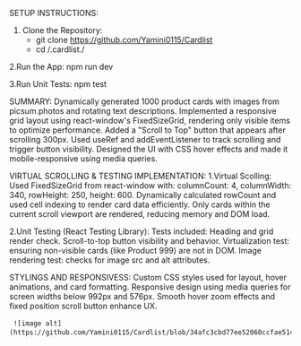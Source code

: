 SETUP INSTRUCTIONS:
 1. Clone the Repository:
      * git clone https://github.com/Yamini0115/Cardlist
      * cd /.cardlist./
   
  2.Run the App:
       npm run dev

  3.Run Unit Tests:
       npm test

SUMMARY:
  Dynamically generated 1000 product cards with images from picsum.photos and rotating text descriptions.
  Implemented a responsive grid layout using react-window's FixedSizeGrid, rendering only visible items to optimize performance.
  Added a "Scroll to Top" button that appears after scrolling 300px.
  Used useRef and addEventListener to track scrolling and trigger button visibility.
  Designed the UI with CSS hover effects and made it mobile-responsive using media queries.

VIRTUAL SCROLLING & TESTING IMPLEMENTATION:
1.Virtual Scolling:
   Used FixedSizeGrid from react-window with:
      columnCount: 4,
      columnWidth: 340,
      rowHeight: 250,
      height: 600.
  Dynamically calculated rowCount and used cell indexing to render card data efficiently.
  Only cards within the current scroll viewport are rendered, reducing memory and DOM load.

2.Unit Testing (React Testing Library):
    Tests included:
     Heading and grid render check.
     Scroll-to-top button visibility and behavior.
     Virtualization test: ensuring non-visible cards (like Product 999) are not in DOM.
     Image rendering test: checks for image src and alt attributes.

  STYLINGS AND RESPONSIVESS:
     Custom CSS styles used for layout, hover animations, and card formatting.
     Responsive design using media queries for screen widths below 992px and 576px.
     Smooth hover zoom effects and fixed position scroll button enhance UX.

     ![image alt](https://github.com/Yamini0115/Cardlist/blob/34afc3cbd77ee52060ccfae514e61e5cff68a2f7/home%20products.png)

     

     


       
  
